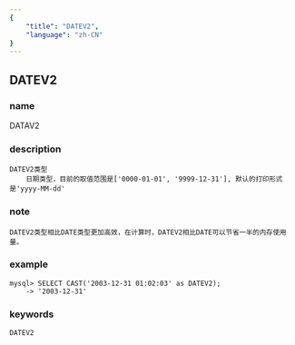 ```yaml
---
{
    "title": "DATEV2",
    "language": "zh-CN"
}
---
```


<!-- 
Licensed to the Apache Software Foundation (ASF) under one
or more contributor license agreements.  See the NOTICE file
distributed with this work for additional information
regarding copyright ownership.  The ASF licenses this file
to you under the Apache License, Version 2.0 (the
"License"); you may not use this file except in compliance
with the License.  You may obtain a copy of the License at

  http://www.apache.org/licenses/LICENSE-2.0

Unless required by applicable law or agreed to in writing,
software distributed under the License is distributed on an
"AS IS" BASIS, WITHOUT WARRANTIES OR CONDITIONS OF ANY
KIND, either express or implied.  See the License for the
specific language governing permissions and limitations
under the License.
-->

## DATEV2

### name

<version since="1.2.0">

DATAV2

</version>

### description
    DATEV2类型
        日期类型，目前的取值范围是['0000-01-01', '9999-12-31'], 默认的打印形式是'yyyy-MM-dd'

### note
    DATEV2类型相比DATE类型更加高效，在计算时，DATEV2相比DATE可以节省一半的内存使用量。

### example
    mysql> SELECT CAST('2003-12-31 01:02:03' as DATEV2);
        -> '2003-12-31'

### keywords

    DATEV2

